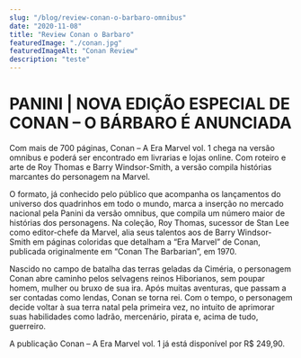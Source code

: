 ```yaml
---
slug: "/blog/review-conan-o-barbaro-omnibus"
date: "2020-11-08"
title: "Review Conan o Barbaro"
featuredImage: "./conan.jpg"
featuredImageAlt: "Conan Review"
description: "teste"
---
```


# PANINI | NOVA EDIÇÃO ESPECIAL DE CONAN – O BÁRBARO É ANUNCIADA

Com mais de 700 páginas, Conan – A Era Marvel vol. 1 chega na versão omnibus e poderá ser encontrado em livrarias e lojas online. Com roteiro e arte de Roy Thomas e Barry Windsor-Smith, a versão compila histórias marcantes do personagem na Marvel.

O formato, já conhecido pelo público que acompanha os lançamentos do universo dos quadrinhos em todo o mundo, marca a inserção no mercado nacional pela Panini da versão omnibus, que compila um número maior de histórias dos personagens. Na coleção, Roy Thomas, sucessor de Stan Lee como editor-chefe da Marvel, alia seus talentos aos de Barry Windsor-Smith em páginas coloridas que detalham a “Era Marvel” de Conan, publicada originalmente em “Conan The Barbarian”, em 1970.

Nascido no campo de batalha das terras geladas da Ciméria, o personagem Conan abre caminho pelos selvagens reinos Hiborianos, sem poupar homem, mulher ou bruxo de sua ira. Após muitas aventuras, que passam a ser contadas como lendas, Conan se torna rei. Com o tempo, o personagem decide voltar à sua terra natal pela primeira vez, no intuito de aprimorar suas habilidades como ladrão, mercenário, pirata e, acima de tudo, guerreiro.

A publicação Conan – A Era Marvel vol. 1 já está disponível por R$ 249,90.
